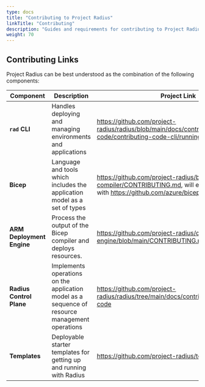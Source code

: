```yaml
---
type: docs
title: "Contributing to Project Radius"
linkTitle: "Contributing"
description: "Guides and requirements for contributing to Project Radius"
weight: 70
---
```


## Contributing Links

Project Radius can be best understood as the combination of the following components:

| Component | Description | Project Link  |
|---|---|---|
| **`rad` CLI**   | Handles deploying and managing environments and applications | https://github.com/project-radius/radius/blob/main/docs/contributing/contributing-code/contributing-code-cli/running-rad-cli.md |
| **Bicep**  | Language and tools which includes the application model as a set of types | https://github.com/project-radius/bicep/blob/radius-compiler/CONTRIBUTING.md, will eventually be merged with https://github.com/azure/bicep |
| **ARM Deployment Engine**  | Process the output of the Bicep compiler and deploys resources. | https://github.com/project-radius/deployment-engine/blob/main/CONTRIBUTING.md |
| **Radius Control Plane**  | Implements operations on the application model as a sequence of resource management operations | https://github.com/project-radius/radius/tree/main/docs/contributing/contributing-code |
| **Templates**  | Deployable starter templates for getting up and running with Radius | https://github.com/project-radius/templates |
